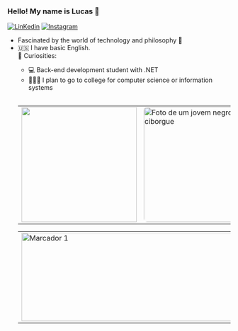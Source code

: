### Hello! My name is Lucas 🤖

[![LinKedin]( https://img.shields.io/badge/LinkedIn-0077B5?style=for-the-badge&logo=linkedin&logoColor=white)](https://www.linkedin.com/in/lucas-mateus-142832286/) [![Instagram](https://img.shields.io/badge/Instagram-E4405F?style=for-the-badge&logo=instagram&logoColor=white)](https://www.instagram.com/llucasz77)
<br>
<ul>
  <li>Fascinated by the world of technology and philosophy 🌌</li>
  <li>🇺🇸 I have basic English.</li>
      <summary> 🚀 Curiosities:</summary>
            <ul>
              <li> 💻 Back-end development student with .NET </li>
  <li> 🧑🏾‍💻 I plan to go to college for computer science or information systems</li>
</ul>
  <br>
<table style="border: 0;">
  <tr>
    <td>
      <a href="https://github.com/Lucas-M7/github-readme-stats">
        <img src="https://github-readme-stats.vercel.app/api/top-langs/?username=Lucas-M7&langs_count=8&theme=dark&layout=pie" width="260" >
      </a>
    </td>
    <td>
      <div style="border-radius: 8px; overflow: hidden;">
        <img src="https://github.com/Lucas-M7/photo01/blob/main/_11768b9c-4052-47f4-9370-d99784ab0017.jpg" alt="Foto de um jovem negro ciborgue" width="260" height="260">
      </div>
    </td>
    <td>
      <img src= "https://github.com/Lucas-M7/photo01/blob/main/_531392e0-ef2d-4737-aeda-25108dce7e7a.jpg" width="260px" height="260px" alt="Foto de um jovem negro programador" >
    </td>
  </tr>
</table>
<table>
  <tr>
    <td>
      <img src="http://github-profile-summary-cards.vercel.app/api/cards/profile-details?username=Lucas-M7&theme=dark" width="700" height="200" alt="Marcador 1">
    </td>
  </tr>
</table>
